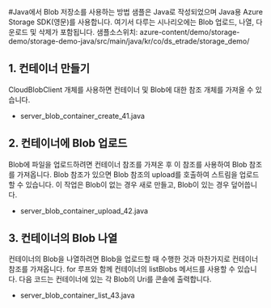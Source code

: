 #Java에서 Blob 저장소를 사용하는 방법
샘플은 Java로 작성되었으며 Java용 Azure Storage SDK(영문)를 사용합니다.
여기서 다루는 시나리오에는 Blob 업로드, 나열, 다운로드 및 삭제가 포함됩니다.
샘플소스위치: azure-content/demo/storage-demo/storage-demo-java/src/main/java/kr/co/ds_etrade/storage_demo/

## 1. 컨테이너 만들기
CloudBlobClient 개체를 사용하면 컨테이너 및 Blob에 대한 참조 개체를 가져올 수 있습니다.
 - server_blob_container_create_41.java

## 2. 컨테이너에 Blob 업로드
Blob에 파일을 업로드하려면 컨테이너 참조를 가져온 후 이 참조를 사용하여 Blob 참조를 가져옵니다.
Blob 참조가 있으면 Blob 참조의 upload를 호출하여 스트림을 업로드할 수 있습니다. 이 작업은 Blob이 없는 경우 새로 만들고, Blob이 있는 경우 덮어씁니다.
 - server_blob_container_upload_42.java

## 3. 컨테이너의 Blob 나열
컨테이너의 Blob을 나열하려면 Blob을 업로드할 때 수행한 것과 마찬가지로 컨테이너 참조를 가져옵니다.
for 루프와 함께 컨테이너의 listBlobs 메서드를 사용할 수 있습니다. 다음 코드는 컨테이너에 있는 각 Blob의 Uri를 콘솔에 출력합니다.
 - server_blob_container_list_43.java
